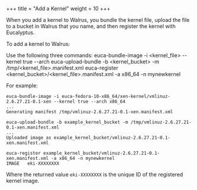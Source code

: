 +++
title = "Add a Kernel"
weight = 10
+++

When you add a kernel to Walrus, you bundle the kernel file, upload the file to a bucket in Walrus that you name, and then register the kernel with Eucalyptus. 

To add a kernel to Walrus: 

Use the following three commands: 
    euca-bundle-image -i <kernel_file> --kernel true --arch <architecture>
    euca-upload-bundle -b <kernel_bucket> -m /tmp/<kernel_file>.manifest.xml
    euca-register <kernel_bucket>/<kernel_file>.manifest.xml -a x86_64 -n mynewkernel

For example: 


    euca-bundle-image -i euca-fedora-10-x86_64/xen-kernel/vmlinuz-2.6.27.21-0.1-xen --kernel true --arch x86_64
    ...
    Generating manifest /tmp/vmlinuz-2.6.27.21-0.1-xen.manifest.xml
    
    euca-upload-bundle -b example_kernel_bucket -m /tmp/vmlinuz-2.6.27.21-0.1-xen.manifest.xml
    ...
    Uploaded image as example_kernel_bucket/vmlinuz-2.6.27.21-0.1-xen.manifest.xml
    
    euca-register example_kernel_bucket/vmlinuz-2.6.27.21-0.1-xen.manifest.xml -a x86_64 -n mynewkernel
    IMAGE	eki-XXXXXXXX

Where the returned value `eki-XXXXXXXX` is the unique ID of the registered kernel image. 

